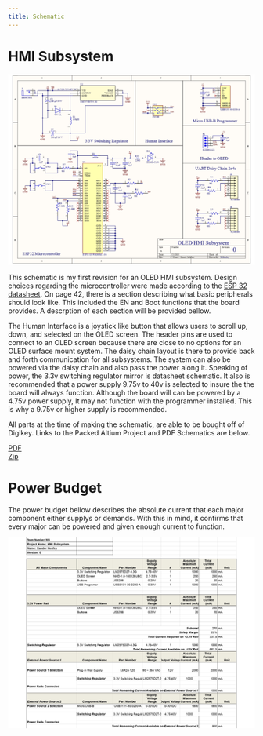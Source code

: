 ```yaml
---
title: Schematic
---
```

# HMI Subsystem

![Schematic](X.Heafey_HMI_Subsystem_page-0001.jpg)

This schematic is my first revision for an OLED HMI subsystem. Design choices regarding the microcontroller were made according to the [ESP 32 datasheet](https://www.espressif.com/sites/default/files/documentation/esp32-s3-wroom-1_wroom-1u_datasheet_en.pdf). On page 42, there is a section describing what basic peripherals should look like. This included the EN and Boot functions that the board provides. A descrption of each section will be provided bellow.

The Human Interface is a joystick like button that allows users to scroll up, down, and selected on the OLED screen. The header pins are used to connect to an OLED screen because there are close to no options for an OLED surface mount system. The daisy chain layout is there to provide back and forth communication for all subsystems. The system can also be powered via the daisy chain and also pass the power along it. Speaking of power, the 3.3v switching regulator mirror is datasheet schematic. It also is recommended that a power supply 9.75v to 40v is selected to insure the the board will always function. Although the board will can be powered by a 4.75v power supply, It may not function with the programmer installed. This is why a 9.75v or higher supply is recommended.<br>

All parts at the time of making the schematic, are able to be bought off of Digikey. Links to the Packed Altium Project and PDF Schematics are below. <br>

[PDF](X.Heafey_HMI_Subsystem.pdf) <br>
[Zip](X.Heafey_HMI_Subsystem%20(2-21-2025%206-20-37%20PM).zip)

# Power Budget

The power budget bellow describes the absolute current that each major component either supplys or demands. With this in mind, it confirms that every major can be powered and given enough current to function. <br>

![Power Budget](Power%20Budget%20-%20Sheet1-1_page-0001.jpg)